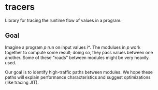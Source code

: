 tracers
=======

Library for tracing the runtime flow of values in a program.


Goal
----
Imagine a program _p_ run on input values _i*_.
The modulues in _p_ work together to compute some result; doing so, they pass values between one another.
Some of these "roads" between modules might be very heavily used.

Our goal is to identify high-traffic paths between modules.
We hope these paths will explain performance characteristics and suggest optimizations (like tracing JIT).


